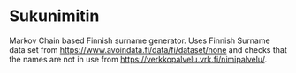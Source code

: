 # Sukunimitin

Markov Chain based Finnish surname generator. Uses Finnish Surname data set from https://www.avoindata.fi/data/fi/dataset/none and checks that the names are not in use from https://verkkopalvelu.vrk.fi/nimipalvelu/.
